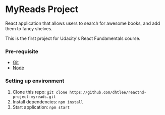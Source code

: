 # MyReads Project
React application that allows users to search for awesome books, and add them to fancy shelves.

This is the first project for Udacity's React Fundamentals course.

### Pre-requisite
- [Git](https://git-scm.com)
- [Node](https://nodejs.org)

### Setting up environment
1. Clone this repo: `git clone https://github.com/dhtlee/reactnd-project-myreads.git`
2. Install dependencies: `npm install`
3. Start application: `npm start`